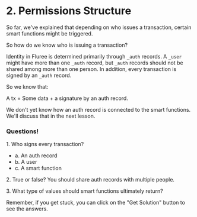 # 2. Permissions Structure

So far, we've explained that depending on who issues a transaction, certain smart functions might be triggered.

So how do we know who is issuing a transaction?

Identity in Fluree is determined primarily through `_auth` records. A `_user` might have more than one `_auth` record, but `_auth` records should not be shared among more than one person. In addition, every transaction is signed by an `_auth` record.

So we know that:

A tx = Some data + a signature by an auth record.

We don't yet know how an auth record is connected to the smart functions. We'll discuss that in the next lesson.

<div class="challenge">
<h3>Questions!</h3>
<p>1. Who signs every transaction?</p>
<ul>
    <li>a. An auth record</li>
    <li>b. A user</li>
    <li>c. A smart function</li>
</ul>
<p>2. True or false? You should share auth records with multiple people.</p>
<p>3. What type of values should smart functions ultimately return?</p>
<p>Remember, if you get stuck, you can click on the "Get Solution" button to see the answers.</p>
</div>
